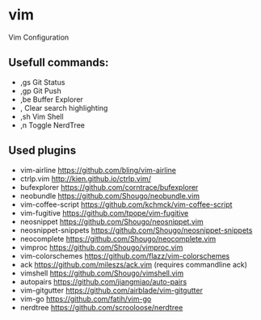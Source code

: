 # vim
Vim Configuration


## Usefull commands:
* ,gs           Git Status
* ,gp           Git Push
* ,be           Buffer Explorer
* ,<SPACE>      Clear search highlighting
* ,sh           Vim Shell
* ,n            Toggle NerdTree

## Used plugins
*  vim-airline https://github.com/bling/vim-airline
*  ctrlp.vim http://kien.github.io/ctrlp.vim/
*  bufexplorer https://github.com/corntrace/bufexplorer
*  neobundle https://github.com/Shougo/neobundle.vim
*  vim-coffee-script https://github.com/kchmck/vim-coffee-script
*  vim-fugitive https://github.com/tpope/vim-fugitive
*  neosnippet https://github.com/Shougo/neosnippet.vim
*  neosnippet-snippets https://github.com/Shougo/neosnippet-snippets
*  neocomplete https://github.com/Shougo/neocomplete.vim
*  vimproc https://github.com/Shougo/vimproc.vim
*  vim-colorschemes https://github.com/flazz/vim-colorschemes
*  ack https://github.com/mileszs/ack.vim (requires commandline ack)
*  vimshell https://github.com/Shougo/vimshell.vim 
*  autopairs https://github.com/jiangmiao/auto-pairs
*  vim-gitgutter https://github.com/airblade/vim-gitgutter
*  vim-go https://github.com/fatih/vim-go
*  nerdtree https://github.com/scrooloose/nerdtree

